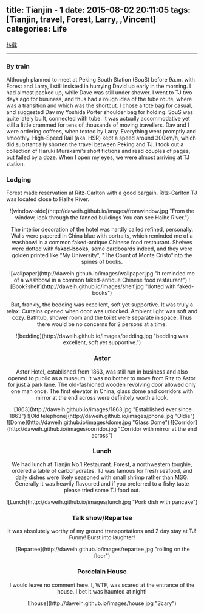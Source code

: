 title: Tianjin - 1
date: 2015-08-02 20:11:05
tags: [Tianjin, travel, Forest, Larry, ,Vincent]
categories: Life
---

[转载](http://noir1.github.io)

--------
### By train

 Although planned to meet at Peking South Station (SouS) before 9a.m. with Forest and Larry, I still insisted in hurrying David up early in the morning. I had almost packed up, while Dave was still under shower. I went to TJ two days ago for business, and thus had a rough idea of the tube route, where was a transition and which was the shortcut. I chose a tote bag for casual, and suggested Dav my Yoshida Porter shoulder bag for holding.
 SouS was quite lately built, connected with tube. It was actually accommodative yet still a little crammed for tens of thousands of moving travellers. Dav and I were ordering coffees, when texted by Larry. Everything went promptly and smoothly.
 High-Speed Rail (aka. HSR) kept a speed around 300km/h, which did substantially shorten the travel between Peking and TJ. I took out a collection of Haruki Murakami's short fictions and read couples of pages, but failed by a doze. When I open my eyes, we were almost arriving at TJ station.
 
### Lodging

 Forest made reservation at Ritz-Carlton with a good bargain. Ritz-Carlton TJ was located close to Haihe River. 
 
 <center> ![window-side](http://daweih.github.io/images/fromwindow.jpg "From the window, look through the fanned buildings You can see Haihe River.")
 
 The interior decoration of the hotel was hardly called refined, personally. Walls were papered in China blue with portraits, which reminded me of a washbowl in a common faked-antique Chinese food restaurant. Shelves were dotted with **faked-books**, some cardboards indeed, and they were golden printed like "My University", "The Count of Monte Cristo"into the spines of books.
 
 <center> ![wallpaper](http://daweih.github.io/images/wallpaper.jpg "It reminded me of a washbowl in a common faked-antique Chinese food restaurant") ![Book?shelf](http://daweih.github.io/images/shelf.jpg "dotted with faked-books")
 
 But, frankly, the bedding was excellent, soft yet supportive. It was truly a relax. Curtains opened when door was unlocked. Ambient light was soft and cozy. Bathtub, shower room and the toilet were separate in space. Thus there would be no concerns for 2 persons at a time.
 
 <center> ![bedding](http://daweih.github.io/images/bedding.jpg "bedding was excellent, soft yet supportive.")
 
### Astor

 Astor Hotel, established from 1863, was still run in business and also opened to public as a museum. It was no bother to move from Ritz to Astor for just a park lane. The old-fashioned wooden revolving door allowed only one man once. The first elevator in China, glass dome and corridors with mirror at the end across were definitely worth a look.

<center> ![1863](http://daweih.github.io/images/1863.jpg "Established ever since 1863") ![Old telephone](http://daweih.github.io/images/phone.jpg "Oldie")
<center> ![Dome](http://daweih.github.io/images/dome.jpg "Glass Dome") ![Corridor](http://daweih.github.io/images/corridor.jpg "Corridor with mirror at the end across")
 
### Lunch

 We had lunch at Tianjin No.1 Restaurant. Forest, a northwestern toughie, ordered a table of carbohydrates. TJ was famous for fresh seafood, and daily dishes were likely seasoned with small shrimp rather than MSG. Generally it was heavily flavoured and if you preferred to a fishy taste please tried some TJ food out.
 
<center> ![Lunch](http://daweih.github.io/images/lunch.jpg "Pork dish with pancake")
 
### Talk show/Repartee 

 It was absolutely worthy of my ground transportations and 2 day stay at TJ! Funny! Burst into laughter! 

<center> ![Repartee](http://daweih.github.io/images/repartee.jpg "rolling on the floor")
 
### Porcelain House



 I would leave no comment here. I, WTF, was scared at the entrance of the house. I bet it was haunted at night! 

 <center> ![house](http://daweih.github.io/images/house.jpg "Scary")
 
 
 
 
 